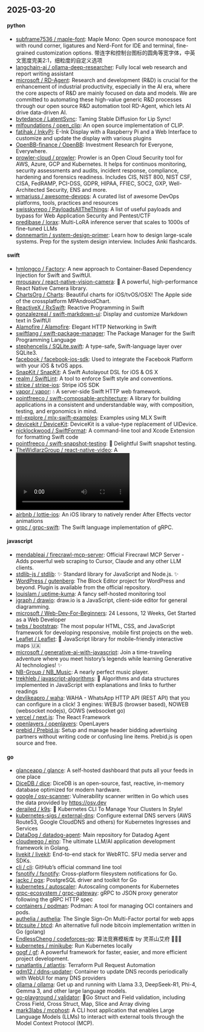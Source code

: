 ## 2025-03-20

#### python
* [subframe7536 / maple-font](https://github.com/subframe7536/maple-font): Maple Mono: Open source monospace font with round corner, ligatures and Nerd-Font for IDE and terminal, fine-grained customization options. 带连字和控制台图标的圆角等宽字体，中英文宽度完美2:1，细粒度的自定义选项
* [langchain-ai / ollama-deep-researcher](https://github.com/langchain-ai/ollama-deep-researcher): Fully local web research and report writing assistant
* [microsoft / RD-Agent](https://github.com/microsoft/RD-Agent): Research and development (R&D) is crucial for the enhancement of industrial productivity, especially in the AI era, where the core aspects of R&D are mainly focused on data and models. We are committed to automating these high-value generic R&D processes through our open source R&D automation tool RD-Agent, which lets AI drive data-driven AI.
* [bytedance / LatentSync](https://github.com/bytedance/LatentSync): Taming Stable Diffusion for Lip Sync!
* [mlfoundations / open_clip](https://github.com/mlfoundations/open_clip): An open source implementation of CLIP.
* [fatihak / InkyPi](https://github.com/fatihak/InkyPi): E-Ink Display with a Raspberry Pi and a Web Interface to customize and update the display with various plugins
* [OpenBB-finance / OpenBB](https://github.com/OpenBB-finance/OpenBB): Investment Research for Everyone, Everywhere.
* [prowler-cloud / prowler](https://github.com/prowler-cloud/prowler): Prowler is an Open Cloud Security tool for AWS, Azure, GCP and Kubernetes. It helps for continuos monitoring, security assessments and audits, incident response, compliance, hardening and forensics readiness. Includes CIS, NIST 800, NIST CSF, CISA, FedRAMP, PCI-DSS, GDPR, HIPAA, FFIEC, SOC2, GXP, Well-Architected Security, ENS and more.
* [wmariuss / awesome-devops](https://github.com/wmariuss/awesome-devops): A curated list of awesome DevOps platforms, tools, practices and resources
* [swisskyrepo / PayloadsAllTheThings](https://github.com/swisskyrepo/PayloadsAllTheThings): A list of useful payloads and bypass for Web Application Security and Pentest/CTF
* [predibase / lorax](https://github.com/predibase/lorax): Multi-LoRA inference server that scales to 1000s of fine-tuned LLMs
* [donnemartin / system-design-primer](https://github.com/donnemartin/system-design-primer): Learn how to design large-scale systems. Prep for the system design interview. Includes Anki flashcards.

#### swift
* [hmlongco / Factory](https://github.com/hmlongco/Factory): A new approach to Container-Based Dependency Injection for Swift and SwiftUI.
* [mrousavy / react-native-vision-camera](https://github.com/mrousavy/react-native-vision-camera): 📸 A powerful, high-performance React Native Camera library.
* [ChartsOrg / Charts](https://github.com/ChartsOrg/Charts): Beautiful charts for iOS/tvOS/OSX! The Apple side of the crossplatform MPAndroidChart.
* [ReactiveX / RxSwift](https://github.com/ReactiveX/RxSwift): Reactive Programming in Swift
* [gonzalezreal / swift-markdown-ui](https://github.com/gonzalezreal/swift-markdown-ui): Display and customize Markdown text in SwiftUI
* [Alamofire / Alamofire](https://github.com/Alamofire/Alamofire): Elegant HTTP Networking in Swift
* [swiftlang / swift-package-manager](https://github.com/swiftlang/swift-package-manager): The Package Manager for the Swift Programming Language
* [stephencelis / SQLite.swift](https://github.com/stephencelis/SQLite.swift): A type-safe, Swift-language layer over SQLite3.
* [facebook / facebook-ios-sdk](https://github.com/facebook/facebook-ios-sdk): Used to integrate the Facebook Platform with your iOS & tvOS apps.
* [SnapKit / SnapKit](https://github.com/SnapKit/SnapKit): A Swift Autolayout DSL for iOS & OS X
* [realm / SwiftLint](https://github.com/realm/SwiftLint): A tool to enforce Swift style and conventions.
* [stripe / stripe-ios](https://github.com/stripe/stripe-ios): Stripe iOS SDK
* [vapor / vapor](https://github.com/vapor/vapor): 💧 A server-side Swift HTTP web framework.
* [pointfreeco / swift-composable-architecture](https://github.com/pointfreeco/swift-composable-architecture): A library for building applications in a consistent and understandable way, with composition, testing, and ergonomics in mind.
* [ml-explore / mlx-swift-examples](https://github.com/ml-explore/mlx-swift-examples): Examples using MLX Swift
* [devicekit / DeviceKit](https://github.com/devicekit/DeviceKit): DeviceKit is a value-type replacement of UIDevice.
* [nicklockwood / SwiftFormat](https://github.com/nicklockwood/SwiftFormat): A command-line tool and Xcode Extension for formatting Swift code
* [pointfreeco / swift-snapshot-testing](https://github.com/pointfreeco/swift-snapshot-testing): 📸 Delightful Swift snapshot testing.
* [TheWidlarzGroup / react-native-video](https://github.com/TheWidlarzGroup/react-native-video): A <Video /> component for react-native
* [airbnb / lottie-ios](https://github.com/airbnb/lottie-ios): An iOS library to natively render After Effects vector animations
* [grpc / grpc-swift](https://github.com/grpc/grpc-swift): The Swift language implementation of gRPC.

#### javascript
* [mendableai / firecrawl-mcp-server](https://github.com/mendableai/firecrawl-mcp-server): Official Firecrawl MCP Server - Adds powerful web scraping to Cursor, Claude and any other LLM clients.
* [stdlib-js / stdlib](https://github.com/stdlib-js/stdlib): ✨ Standard library for JavaScript and Node.js. ✨
* [WordPress / gutenberg](https://github.com/WordPress/gutenberg): The Block Editor project for WordPress and beyond. Plugin is available from the official repository.
* [louislam / uptime-kuma](https://github.com/louislam/uptime-kuma): A fancy self-hosted monitoring tool
* [jgraph / drawio](https://github.com/jgraph/drawio): draw.io is a JavaScript, client-side editor for general diagramming.
* [microsoft / Web-Dev-For-Beginners](https://github.com/microsoft/Web-Dev-For-Beginners): 24 Lessons, 12 Weeks, Get Started as a Web Developer
* [twbs / bootstrap](https://github.com/twbs/bootstrap): The most popular HTML, CSS, and JavaScript framework for developing responsive, mobile first projects on the web.
* [Leaflet / Leaflet](https://github.com/Leaflet/Leaflet): 🍃 JavaScript library for mobile-friendly interactive maps 🇺🇦
* [microsoft / generative-ai-with-javascript](https://github.com/microsoft/generative-ai-with-javascript): Join a time-traveling adventure where you meet history’s legends while learning Generative AI technologies! ✨
* [NB-Group / NB_Music](https://github.com/NB-Group/NB_Music): A nearly perfect music player.
* [trekhleb / javascript-algorithms](https://github.com/trekhleb/javascript-algorithms): 📝 Algorithms and data structures implemented in JavaScript with explanations and links to further readings
* [devlikeapro / waha](https://github.com/devlikeapro/waha): WAHA - WhatsApp HTTP API (REST API) that you can configure in a click! 3 engines: WEBJS (browser based), NOWEB (websocket nodejs), GOWS (websocket go)
* [vercel / next.js](https://github.com/vercel/next.js): The React Framework
* [openlayers / openlayers](https://github.com/openlayers/openlayers): OpenLayers
* [prebid / Prebid.js](https://github.com/prebid/Prebid.js): Setup and manage header bidding advertising partners without writing code or confusing line items. Prebid.js is open source and free.

#### go
* [glanceapp / glance](https://github.com/glanceapp/glance): A self-hosted dashboard that puts all your feeds in one place
* [DiceDB / dice](https://github.com/DiceDB/dice): DiceDB is an open-source, fast, reactive, in-memory database optimized for modern hardware.
* [google / osv-scanner](https://github.com/google/osv-scanner): Vulnerability scanner written in Go which uses the data provided by https://osv.dev
* [derailed / k9s](https://github.com/derailed/k9s): 🐶 Kubernetes CLI To Manage Your Clusters In Style!
* [kubernetes-sigs / external-dns](https://github.com/kubernetes-sigs/external-dns): Configure external DNS servers (AWS Route53, Google CloudDNS and others) for Kubernetes Ingresses and Services
* [DataDog / datadog-agent](https://github.com/DataDog/datadog-agent): Main repository for Datadog Agent
* [cloudwego / eino](https://github.com/cloudwego/eino): The ultimate LLM/AI application development framework in Golang.
* [livekit / livekit](https://github.com/livekit/livekit): End-to-end stack for WebRTC. SFU media server and SDKs.
* [cli / cli](https://github.com/cli/cli): GitHub’s official command line tool
* [fsnotify / fsnotify](https://github.com/fsnotify/fsnotify): Cross-platform filesystem notifications for Go.
* [jackc / pgx](https://github.com/jackc/pgx): PostgreSQL driver and toolkit for Go
* [kubernetes / autoscaler](https://github.com/kubernetes/autoscaler): Autoscaling components for Kubernetes
* [grpc-ecosystem / grpc-gateway](https://github.com/grpc-ecosystem/grpc-gateway): gRPC to JSON proxy generator following the gRPC HTTP spec
* [containers / podman](https://github.com/containers/podman): Podman: A tool for managing OCI containers and pods.
* [authelia / authelia](https://github.com/authelia/authelia): The Single Sign-On Multi-Factor portal for web apps
* [btcsuite / btcd](https://github.com/btcsuite/btcd): An alternative full node bitcoin implementation written in Go (golang)
* [EndlessCheng / codeforces-go](https://github.com/EndlessCheng/codeforces-go): 算法竞赛模板库 by 灵茶山艾府 💭💡🎈
* [kubernetes / minikube](https://github.com/kubernetes/minikube): Run Kubernetes locally
* [gogf / gf](https://github.com/gogf/gf): A powerful framework for faster, easier, and more efficient project development.
* [runatlantis / atlantis](https://github.com/runatlantis/atlantis): Terraform Pull Request Automation
* [qdm12 / ddns-updater](https://github.com/qdm12/ddns-updater): Container to update DNS records periodically with WebUI for many DNS providers
* [ollama / ollama](https://github.com/ollama/ollama): Get up and running with Llama 3.3, DeepSeek-R1, Phi-4, Gemma 3, and other large language models.
* [go-playground / validator](https://github.com/go-playground/validator): 💯Go Struct and Field validation, including Cross Field, Cross Struct, Map, Slice and Array diving
* [mark3labs / mcphost](https://github.com/mark3labs/mcphost): A CLI host application that enables Large Language Models (LLMs) to interact with external tools through the Model Context Protocol (MCP).
